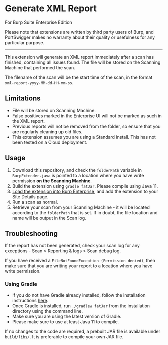 # Generate XML Report
For Burp Suite Enterprise Edition

Please note that extensions are written by third party users of Burp, and PortSwigger makes no warranty about their quality or usefulness for any particular purpose.

---
This extension will generate an XML report immediately after a scan has finished, containing all issues found. The file will be stored on the Scanning Machine that performed the scan.

The filename of the scan will be the start time of the scan, in the format `xml-report-yyyy-MM-dd-HH-mm-ss`.

## Limitations
- File will be stored on Scanning Machine.
- False positives marked in the Enterprise UI will not be marked as such in the XML report.
- Previous reports will not be removed from the folder, so ensure that you are regularly cleaning up old files.
- This extension assumes you are using a Standard install. This has not been tested on a Cloud deployment.

## Usage
1. Download this repository, and check the `folderPath` variable in `BurpExtender.java` is pointed to a location where you have write permission **on the Scanning Machine**.
2. Build the extension using `gradle fatJar`. Please compile using Java 11.
3. [Load the extension into Burp Enterprise](https://portswigger.net/burp/documentation/enterprise/working/scans/extensions), and add the extension to your Site Details page.
4. Run a scan as normal.
5. Retrieve your scan from your Scanning Machine - it will be located according to the `folderPath` that is set. If in doubt, the file location and name will be output in the Scan log.

## Troubleshooting
If the report has not been generated, check your scan log for any exceptions - Scan > Reporting & logs > Scan debug log.

If you have received a `FileNotFoundException (Permission denied)`, then make sure that you are writing your report to a location where you have write permission.

### Using Gradle
- If you do not have Gradle already installed, follow the installation instructions [here](https://gradle.org/install/).
- Once Gradle is installed, run `./gradlew fatJar` from the installation directory using the command line.
- Make sure you are using the latest version of Gradle.
- Please make sure to use at least Java 11 to compile.

If no changes to the code are required, a prebuilt JAR file is available under `build/libs/`. It is preferable to compile your own JAR file.
